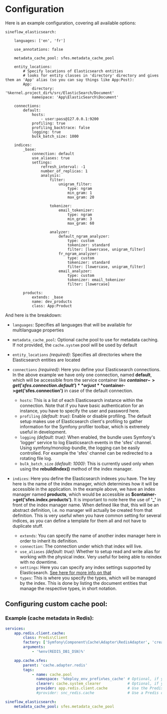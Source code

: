 # Configuration

Here is an example configuration, covering all available options:

```
sineflow_elasticsearch:

    languages: ['en', 'fr']

    use_annotations: false

    metadata_cache_pool: sfes.metadata_cache_pool

    entity_locations:
        # Specify locations of Elasticsearch entities
        # looks for entity classes in 'directory' directory and gives them an 'App' alias (so you can say things like App:Post):
        App:
            directory: '%kernel.project_dir%/src/ElasticSearch/Document'
            namespace: 'App\ElasticSearch\Document'

    connections:
        default:
            hosts:
                - user:pass@127.0.0.1:9200
            profiling: true
            profiling_backtrace: false
            logging: true
            bulk_batch_size: 1000

    indices:
        _base:
            connection: default
            use_aliases: true
            settings:
                refresh_interval: -1
                number_of_replicas: 1
                analysis:
                    filter:
                        unigram_filter:
                            type: ngram
                            min_gram: 1
                            max_gram: 20

                    tokenizer:
                        email_tokenizer:
                            type: ngram
                            min_gram: 3
                            max_gram: 60

                    analyzer:
                        default_ngram_analyzer:
                            type: custom
                            tokenizer: standard
                            filter: [lowercase, unigram_filter]
                        fr_ngram_analyzer:
                            type: custom
                            tokenizer: standard
                            filter: [lowercase, unigram_filter]
                        email_analyzer:
                            type: custom
                            tokenizer: email_tokenizer
                            filter: [lowercase]

        products:
            extends: _base
            name: dev_products
            class: App:Product

```

And here is the breakdown:

* `languages`: Specifies all languages that will be available for multilanguage properties

* `metadata_cache_pool`: Optional cache pool to use for metadata caching. If not provided, the `cache.system` pool will be used by default

* `entity_locations` *(required)*: Specifies all directories where the Elasticsearch entities are located

* `connections` *(required)*: Here you define your Elasticsearch connections. In the above example we have only one connection, named **default**, which will be accessible from the service container like **$container->get('sfes.connection.default')** or just **$container->get('sfes.connection')** in case of the default connection.
    * `hosts`: This is a list of each Elasticsearch instance within the connection. Note that if you have basic authentication for an instance, you have to specify the user and password here.
    * `profiling` *(default: true)*: Enable or disable profiling. The default setup makes use of Elasticsearch client's profiling to gather information for the Symfony profiler toolbar, which is extremely useful in development.
    * `logging` *(default: true)*: When enabled, the bundle uses Symfony's 'logger' service to log Elasticsearch events in the 'sfes' channel. Using symfony/monolog-bundle, the logging can be easily controlled. For example the 'sfes' channel can be redirected to a rotating file log.
    * `bulk_batch_size` *(default: 1000)*: This is currently used only when using the **rebuildIndex()** method of the index manager.

* `indices`: Here you define the Elasticsearch indexes you have. The key here is the name of the index manager, which determines how it will be accessible in the application. In the example above, we have an index manager named **products**, which would be accessible as **$container->get('sfes.index.products')**.
It is important to note here the use of **'_'** in front of the index manager name. When defined like that, this will be an abstract definition, i.e. no manager will actually be created from that definition. This is very useful when you have common setting for several indices, as you can define a template for them all and not have to duplicate stuff.
    * `extends`: You can specify the name of another index manager here in order to inherit its definition.
    * `connection`: The connection under which that index will live.
    * `use_aliases` *(default: true)*: Whether to setup read and write alias for working with the physical index. Very useful for being able to reindex with no downtime.
    * `settings`: Here you can specify any index settings supported by Elasticsearch. [See here for more info on that](https://www.elastic.co/guide/en/elasticsearch/reference/current/indices-update-settings.html)
    * `types`: This is where you specify the types, which will be managed by the index. This is done by listing the document entities that manage the respective types, in short notation.

## Configuring custom cache pool:

### Example (cache metadata in Redis):

```yaml
services:
    app.redis.client.cache:
        class: Predis\Client
        factory: ['Symfony\Component\Cache\Adapter\RedisAdapter', 'createConnection']
        arguments:
            - '%env(REDIS_DB1_DSN)%'

    app.cache.sfes:
        parent: 'cache.adapter.redis'
        tags:
            - name: cache.pool
              namespace: '%deploy_env_prefix%es_cache' # Optional, if you want to control the namespace, otherwise it is a unique hash string
              clearer: cache.system_clearer            # Optional, if you want your cache to be cleared with the system cache (i.e. with cache:clear)
              provider: app.redis.client.cache         # Use the Predis client declared above, created by Symfony's built-in redis adapter
              #provider: snc_redis.cache               # Use a Predis client created by the snc_redis bundle

sineflow_elasticsearch:
    metadata_cache_pool: sfes.metadata_cache_pool
```
